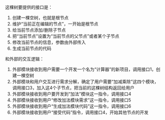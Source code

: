 这棵树要提供的接口是：
1. 创建一棵空树，也就是根节点
2. 维护“当前正在编辑的节点”，一开始是根节点
3. 给当前节点添加/删除子节点
4. 把“当前节点”设置为“当前节点的父节点”或者某个子节点
5. 修改当前节点的信息，参数由外部传入
6. 生成当前节点的代码


和外部的交互逻辑：
1. 外部模块接收到用户需要一个开发一个名为“计算器”的新项目，调用接口1，创建一棵空树
2. 外部模块和用户交互进行需求分解，确定了用户需要“加减乘除”这四个模块，调用接口3，加入这4个子节点，把当前的这棵树结构返回给用户
3. 外部模块接收到用户要开发到“加法”模块这一指令，调用接口4
4. 外部模块接收到用户“修改加法模块需求”这一指令，调用接口5
5. 外部模块接收到用户“生成加法模块代码”这一指令，调用接口6
6. 外部模块接收到用户“接受代码”指令，调用接口4，开始其他节点的开发